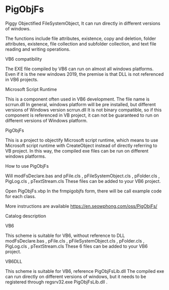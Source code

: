 # PigObjFs
Piggy Objectified FileSystemObject, It can run directly in different versions of windows.

The functions include file attributes, existence, copy and deletion, folder attributes, existence, file collection and subfolder collection, and text file reading and writing operations.

VB6 compatibility

The EXE file compiled by VB6 can run on almost all windows platforms. Even if it is the new windows 2019, the premise is that DLL is not referenced in VB6 projects.

Microsoft Script Runtime

This is a component often used in VB6 development. The file name is scrrun.dll In general, windows platform will be pre installed, but different versions of Windows version scrrun.dll It is not binary compatible, so if this component is referenced in VB project, it can not be guaranteed to run on different versions of Windows platform.

PigObjFs

This is a project to objectify Microsoft script runtime, which means to use Microsoft script runtime with CreateObject instead of directly referring to VB project. In this way, the compiled exe files can be run on different windows platforms.

How to use PigObjFs

Will modFsDeclare.bas and pFile.cls , pFileSystemObject.cls , pFolder.cls , PigLog.cls , pTextStream.cls These files can be added to your VB6 project.

Open PigObjFs.vbp In the frmpigobjfs form, there will be call example code for each class.

More instructions are available https://en.seowphong.com/oss/PigObjFs/

Catalog description

VB6

This scheme is suitable for VB6, without reference to DLL modFsDeclare.bas , pFile.cls , pFileSystemObject.cls , pFolder.cls , PigLog.cls , pTextStream.cls These 6 files can be added to your VB6 project.

VB6DLL

This scheme is suitable for VB6, reference PigObjFsLib.dll The compiled exe can run directly on different versions of windows, but it needs to be registered through regsrv32.exe PigObjFsLib.dll .
